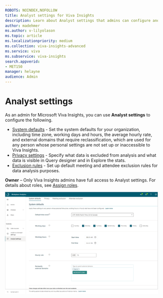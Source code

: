 ```yaml
---
ROBOTS: NOINDEX,NOFOLLOW
title: Analyst settings for Viva Insights
description: Learn about Analyst settings that admins can configure and edit for Microsoft Viva Insights
author: madehmer
ms.author: v-lilyolason
ms.topic: article
ms.localizationpriority: medium 
ms.collection: viva-insights-advanced 
ms.service: viva 
ms.subservice: viva-insights 
search.appverid: 
- MET150 
manager: helayne
audience: Admin
---
```


# Analyst settings

As an admin for Microsoft Viva Insights, you can use **Analyst settings** to configure the following.

* [System defaults](system-defaults.md) - Set the system defaults for your organization, including time zone, working days and hours, the average hourly rate, and external domains that require reclassification, which are used for any person whose personal settings are not set up or inaccessible to Viva Insights.
* [Privacy settings](privacy-settings.md) - Specify what data is excluded from analysis and what data is visible in Query designer and in Explore the stats.
* [Exclusion rules](../tutorials/exclusions-introduction.md) - Set up default meeting and attendee exclusion rules for data analysis purposes.

**Owner** – Only Viva Insights admins have full access to Analyst settings. For details about roles, see [Assign roles](../setup/assign-roles-to-wpa-admins.md).

![Analyst settings that admins configure](../images/wpa/use/analyst-admin-settings.png)
